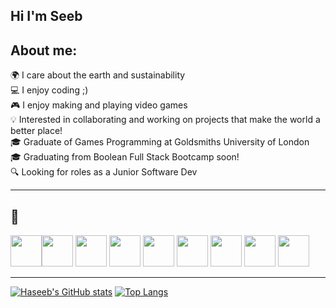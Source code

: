 Hi I'm Seeb
---
About me:
---
:earth_africa: I care about the earth and sustainability <br/>
:computer: I enjoy coding ;) <br/>
:video_game: I enjoy making and playing video games <br/>
:bulb: Interested in collaborating and working on projects that make the world a better place! <br/>
:mortar_board: Graduate of Games Programming at Goldsmiths University of London <br/>
:mortar_board: Graduating from Boolean Full Stack Bootcamp soon! <br/>
🔍 Looking for roles as a Junior Software Dev <br/>

---
🧰 
---
<img src="https://cdn.jsdelivr.net/gh/devicons/devicon/icons/javascript/javascript-original.svg" height="50px"/><img src="https://cdn.jsdelivr.net/gh/devicons/devicon/icons/css3/css3-original.svg" height="50px"/> <img src="https://cdn.jsdelivr.net/gh/devicons/devicon/icons/html5/html5-original.svg" height="50px"/> <img src="https://cdn.jsdelivr.net/gh/devicons/devicon/icons/react/react-original-wordmark.svg" height="50px"/> <img src="https://cdn.jsdelivr.net/gh/devicons/devicon/icons/nodejs/nodejs-original-wordmark.svg" height="50px" />
  <img src="https://cdn.jsdelivr.net/gh/devicons/devicon/icons/postgresql/postgresql-plain-wordmark.svg" height="50px" /> <img src="https://cdn.jsdelivr.net/gh/devicons/devicon/icons/express/express-original-wordmark.svg" height="50px" />
 <img src="https://cdn.jsdelivr.net/gh/devicons/devicon/icons/csharp/csharp-original.svg" height="50px"/> <img src="https://cdn.jsdelivr.net/gh/devicons/devicon/icons/unity/unity-original-wordmark.svg" height="50px"/>


---




<!--
**polarbear23/polarbear23** is a ✨ _special_ ✨ repository because its `README.md` (this file) appears on your GitHub profile.
- 🔭 I’m currently working on a 
- 🌱 I’m currently learning at bool
- 👯 I’m looking to collaborate on ...
- 🤔 I’m looking for help with ...
- 💬 Ask me about ...
- 📫 How to reach me: ...
-->

[![Haseeb's GitHub stats](https://github-readme-stats.vercel.app/api?username=polarbear23&theme=great-gatsby&include_all_commits=true)](https://github.com/anuraghazra/github-readme-stats)
[![Top Langs](https://github-readme-stats.vercel.app/api/top-langs/?username=polarbear23&layout=compact)](https://github.com/anuraghazra/github-readme-stats)
